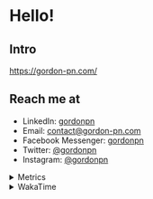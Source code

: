 # Hello!

## Intro

<https://gordon-pn.com/>

## Reach me at

- LinkedIn: [gordonpn](https://www.linkedin.com/in/gordonpn/)
- Email: [contact@gordon-pn.com](mailto:contact@gordon-pn.com)
- Facebook Messenger: [gordonpn](https://www.messenger.com/t/Gordonpn)
- Twitter: [@gordonpn](https://twitter.com/Gordonpn)
- Instagram: [@gordonpn](https://www.instagram.com/gordonpn/)

<details>
  <summary>Metrics</summary>

  <img align="center" src="https://github.com/gordonpn/gordonpn/blob/master/github-metrics.svg" alt="GitHub Metrics">

</details>

<details>
  <summary>WakaTime</summary>

  <!--START_SECTION:waka-->
📊 **This Week I Spent My Time On** 

```text
💬 Programming Languages: 
Other                    20 hrs 32 mins      █████████████░░░░░░░░░░░░   51.45 % 
Java                     7 hrs 17 mins       █████░░░░░░░░░░░░░░░░░░░░   18.25 % 
Brazil Dependency Config 5 hrs 57 mins       ████░░░░░░░░░░░░░░░░░░░░░   14.92 % 
Markdown                 1 hr 58 mins        █░░░░░░░░░░░░░░░░░░░░░░░░   04.94 % 
JavaScript               1 hr 22 mins        █░░░░░░░░░░░░░░░░░░░░░░░░   03.43 % 

🔥 Editors: 
Chrome                   17 hrs 1 min        ███████████░░░░░░░░░░░░░░   42.63 % 
iTerm2                   6 hrs 43 mins       ████░░░░░░░░░░░░░░░░░░░░░   16.83 % 
IntelliJ IDEA            6 hrs 10 mins       ████░░░░░░░░░░░░░░░░░░░░░   15.48 % 
Slack                    4 hrs 44 mins       ███░░░░░░░░░░░░░░░░░░░░░░   11.85 % 
Messages                 1 hr 18 mins        █░░░░░░░░░░░░░░░░░░░░░░░░   03.26 % 
```


 Last Updated on 04/04/2025 10:25:55 UTC
<!--END_SECTION:waka-->
</details>
